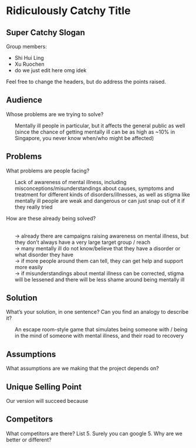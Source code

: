 # Ridiculously Catchy Title
## Super Catchy Slogan

Group members: 
* Shi Hui Ling
* Xu Ruochen
* do we just edit here omg idek

Feel free to change the headers, but do address the points raised. 

## Audience
Whose problems are we trying to solve?<br>
<ul>Mentally ill people in particular, but it affects the general public as well (since the chance of getting mentally ill can be as high as ~10% in Singapore, you never know when/who might be affected)</ul>

## Problems
What problems are people facing?
<ul>Lack of awareness of mental illness, including misconceptions/misunderstandings about causes, symptoms and treatment for different kinds of disorders/illnesses, as well as stigma like mentally ill people are weak and dangerous or can just snap out of it if they really tried </ul>
How are these already being solved?<br><br>
<ul>→ already there are campaigns raising awareness on mental illness, but they don’t always have a very large target group / reach<br>
→ many mentally ill do not know/believe that they have a disorder or what disorder they have<br>
→ if more people around them can tell, they can get help and support more easily<br>
→ if misunderstandings about mental illness can be corrected, stigma will be lessened and there will be less shame around being mentally ill</ul>

## Solution
What’s your solution, in one sentence? 
Can you find an analogy to describe it? 
<ul>An escape room-style game that simulates being someone with / being in the mind of someone with mental illness, and their road to recovery</ul>

## Assumptions
What assumptions are we making that the project depends on?

## Unique Selling Point
Our version will succeed because

## Competitors
What competitors are there? List 5. Surely you can google 5.
Why are we better or different?

